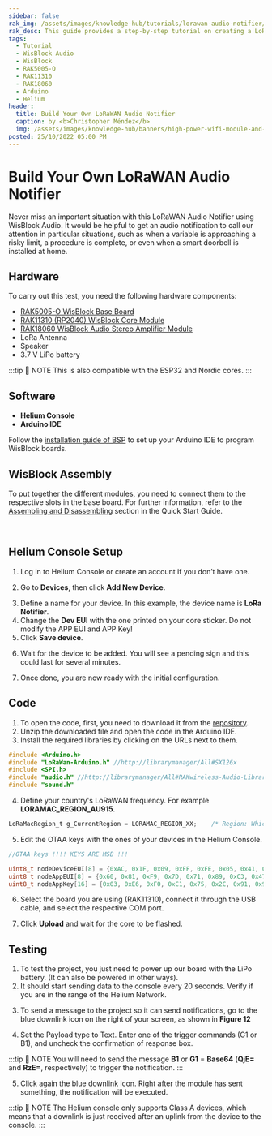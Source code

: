 ```yaml
---
sidebar: false
rak_img: /assets/images/knowledge-hub/tutorials/lorawan-audio-notifier/lorawan-audio-notifier.png
rak_desc: This guide provides a step-by-step tutorial on creating a LoRaWAN Audio Notifier using WisBlock Audio.
tags:
  - Tutorial
  - WisBlock Audio
  - WisBlock
  - RAK5005-O
  - RAK11310
  - RAK18060
  - Arduino
  - Helium
header:
  title: Build Your Own LoRaWAN Audio Notifier
  caption: by <b>Christopher Méndez</b>
  img: /assets/images/knowledge-hub/banners/high-power-wifi-module-and-power-line-communications.jpg
posted: 25/10/2022 05:00 PM
---
```


# Build Your Own LoRaWAN Audio Notifier

Never miss an important situation with this LoRaWAN Audio Notifier using WisBlock Audio. It would be helpful to get an audio notification to call our attention in particular situations, such as when a variable is approaching a risky limit, a procedure is complete, or even when a smart doorbell is installed at home. 

## Hardware 

To carry out this test, you need the following hardware components:

- [RAK5005-O WisBlock Base Board](https://store.rakwireless.com/products/rak5005-o-base-board?utm_source=RAK5005-OWisBlockBaseBoard&utm_medium=Document&utm_campaign=BuyFromStore) 
- [RAK11310 (RP2040) WisBlock Core Module](https://store.rakwireless.com/collections/wisblock-core/products/rak11310-wisblock-lpwan-module?utm_source=RAK11310WisBlockCoreModule&utm_medium=Document&utm_campaign=BuyFromStore)
- [RAK18060 WisBlock Audio Stereo Amplifier Module](https://store.rakwireless.com/products/5-6w-stereo-amplifier-texas-instruments-tas2560-rak18060?utm_source=RAK18060&utm_medium=Document&utm_campaign=BuyFromStore)
- LoRa Antenna
- Speaker
- 3.7&nbsp;V LiPo battery

:::tip 📝 NOTE
This is also compatible with the ESP32 and Nordic cores.
:::


## Software 

- **Helium Console**
- **Arduino IDE**

Follow the [installation guide of BSP](https://docs.rakwireless.com/Knowledge-Hub/Learn/Installation-of-Board-Support-Package-in-Arduino-IDE/) to set up your Arduino IDE to program WisBlock boards.

## WisBlock Assembly

To put together the different modules, you need to connect them to the respective slots in the base board. For further information, refer to the [Assembling and Disassembling](https://docs.rakwireless.com/Product-Categories/WisBlock/RAK5005-O/Quickstart/#assembling-a-wisblock-module) section in the Quick Start Guide.


<rk-img
  src="/assets/images/knowledge-hub/tutorials/lorawan-audio-notifier/mounting-sketch.png"
  width="50%"
  caption="Assembling the core to the base board"
/>

<br>

<rk-img
  src="/assets/images/knowledge-hub/tutorials/lorawan-audio-notifier/assembly-photo.png"
  width="80%"
  caption="Assembling the components"
/>

## Helium Console Setup

1. Log in to Helium Console or create an account if you don’t have one.

<rk-img
  src="/assets/images/knowledge-hub/tutorials/lorawan-audio-notifier/log-in.png"
  width="40%"
  caption="Helium Console"
/>


2. Go to **Devices**, then click **Add New Device**.

<rk-img
  src="/assets/images/knowledge-hub/tutorials/lorawan-audio-notifier/add-new-device.png"
  width="100%"
  caption="Adding a new device"
/>

3. Define a name for your device. In this example, the device name is **LoRa Notifier**.
4. Change the **Dev EUI** with the one printed on your core sticker. Do not modify the APP EUI and APP Key!
5. Click **Save device**.


<rk-img
  src="/assets/images/knowledge-hub/tutorials/lorawan-audio-notifier/dev-eui.jpg"
  width="60%"
  caption="Printed Dev EUI"
/>


<rk-img
  src="/assets/images/knowledge-hub/tutorials/lorawan-audio-notifier/save-device.png"
  width="80%"
  caption="Saving the device"
/>


6. Wait for the device to be added. You will see a pending sign and this could last for several minutes.


<rk-img
  src="/assets/images/knowledge-hub/tutorials/lorawan-audio-notifier/pending-device.png"
  width="100%"
  caption="Pending initial configuration"
/>

7. Once done, you are now ready with the initial configuration.



## Code


1. To open the code, first, you need to download it from the [repository](https://github.com/mcmchris/LoRaWAN-Notifier).
2. Unzip the downloaded file and open the code in the Arduino IDE.
3. Install the required libraries by clicking on the URLs next to them.

<rk-img
  src="/assets/images/knowledge-hub/tutorials/lorawan-audio-notifier/lorawan-notifier-file.png"
  width="80%"
  caption="Opening LoRaWAN Notifier file"
/>


```c
#include <Arduino.h>
#include "LoRaWan-Arduino.h" //http://librarymanager/All#SX126x
#include <SPI.h>
#include "audio.h" //http://librarymanager/All#RAKwireless-Audio-Library
#include "sound.h"
```

4. Define your country's LoRaWAN frequency. For example **LORAMAC_REGION_AU915**.

```c
LoRaMacRegion_t g_CurrentRegion = LORAMAC_REGION_XX;    /* Region: Which works in your Country*/
```


5. Edit the OTAA keys with the ones of your devices in the Helium Console.

```c
//OTAA keys !!!! KEYS ARE MSB !!!

uint8_t nodeDeviceEUI[8] = {0xAC, 0x1F, 0x09, 0xFF, 0xFE, 0x05, 0x41, 0X95}; // The one printed on your core
uint8_t nodeAppEUI[8] = {0x60, 0x81, 0xF9, 0x7D, 0x71, 0x89, 0xC3, 0x47};
uint8_t nodeAppKey[16] = {0x03, 0xE6, 0xF0, 0xC1, 0x75, 0x2C, 0x91, 0x9F, 0x70, 0xED, 0x69, 0xBE, 0x54, 0x81, 0x22, 0xAC};

```

<rk-img
  src="/assets/images/knowledge-hub/tutorials/lorawan-audio-notifier/otaa-keys.png"
  width="80%"
  caption="OTAA keys"
/>

6. Select the board you are using (RAK11310), connect it through the USB cable, and select the respective COM port.


<rk-img
  src="/assets/images/knowledge-hub/tutorials/lorawan-audio-notifier/selecting-board.png"
  width="80%"
  caption="Selecting the board"
/>

7. Click **Upload** and wait for the core to be flashed.

<rk-img
  src="/assets/images/knowledge-hub/tutorials/lorawan-audio-notifier/uploading-core.png"
  width="80%"
  caption="Uploading the core"
/>


## Testing

1. To test the project, you just need to power up our board with the LiPo battery. (It can also be powered in other ways).
2. It should start sending data to the console every 20 seconds. Verify if you are in the range of the Helium Network.

<rk-img
  src="/assets/images/knowledge-hub/tutorials/lorawan-audio-notifier/power-device.png"
  width="80%"
  caption="Powering the device"
/>

3. To send a message to the project so it can send notifications, go to the blue downlink icon on the right of your screen, as shown in **Figure 12** 

4. Set the Payload type to Text. Enter one of the trigger commands (G1 or B1), and uncheck the confirmation of response box.

<rk-img
  src="/assets/images/knowledge-hub/tutorials/lorawan-audio-notifier/add-downlink.png"
  width="70%"
  caption="Adding Downlink Payload"
/>


:::tip 📝 NOTE
You will need to send the message **B1** or **G1** = **Base64** (**QjE=** and **RzE=**, respectively) to trigger the notification.
:::

5. Click again the blue downlink icon. Right after the module has sent something, the notification will be executed. 

<rk-img
  src="/assets/images/knowledge-hub/tutorials/lorawan-audio-notifier/test-device.png"
  width="100%"
  caption="Device will now send notification"
/>


:::tip 📝 NOTE
The Helium console only supports Class A devices, which means that a downlink is just received after an uplink from the device to the console.
:::



